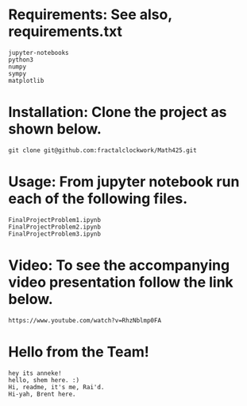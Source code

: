 # Requirements:  See also, requirements.txt
	jupyter-notebooks
	python3
	numpy
	sympy
	matplotlib


# Installation:  Clone the project as shown below.
	git clone git@github.com:fractalclockwork/Math425.git

# Usage:  From jupyter notebook run each of the following files.
	FinalProjectProblem1.ipynb
	FinalProjectProblem2.ipynb
	FinalProjectProblem3.ipynb

# Video:  To see the accompanying video presentation follow the link below.
	https://www.youtube.com/watch?v=RhzNblmp0FA

# Hello from the Team! 
	hey its anneke!
	hello, shem here. :)
	Hi, readme, it's me, Rai'd. 
	Hi-yah, Brent here. 
